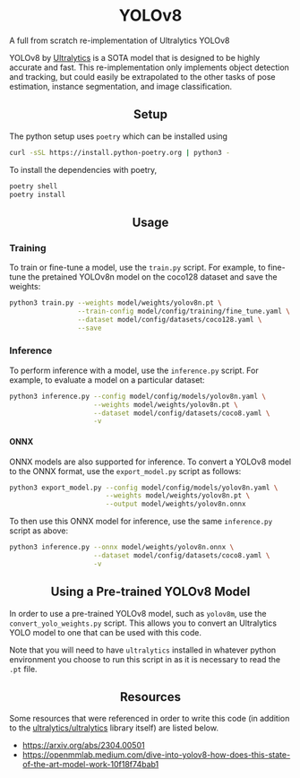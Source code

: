 # <div align="center">YOLOv8</div>
A full from scratch re-implementation of Ultralytics YOLOv8

YOLOv8 by [Ultralytics](https://www.ultralytics.com/) is a SOTA model that is designed to be highly accurate and fast.
This re-implementation only implements object detection and tracking, but could easily be extrapolated to the other tasks of pose estimation, instance segmentation, and image classification.

## <div align="center">Setup</div>

The python setup uses `poetry` which can be installed using
```bash
curl -sSL https://install.python-poetry.org | python3 -
```

To install the dependencies with poetry,
```bash
poetry shell
poetry install
```

## <div align="center">Usage</div>

### Training

To train or fine-tune a model, use the `train.py` script. For example, to fine-tune the pretained YOLOv8n model on the coco128 dataset and save the weights:
```bash
python3 train.py --weights model/weights/yolov8n.pt \
                 --train-config model/config/training/fine_tune.yaml \
                 --dataset model/config/datasets/coco128.yaml \
                 --save
```

### Inference

To perform inference with a model, use the `inference.py` script. For example, to evaluate a model on a particular dataset:
```bash
python3 inference.py --config model/config/models/yolov8n.yaml \
                     --weights model/weights/yolov8n.pt \
                     --dataset model/config/datasets/coco8.yaml \
                     -v
```

#### ONNX
ONNX models are also supported for inference. To convert a YOLOv8 model to the ONNX format, use the `export_model.py` script as follows:
```bash
python3 export_model.py --config model/config/models/yolov8n.yaml \
                        --weights model/weights/yolov8n.pt \
                        --output model/weights/yolov8n.onnx
```

To then use this ONNX model for inference, use the same `inference.py` script as above:
```bash
python3 inference.py --onnx model/weights/yolov8n.onnx \
                     --dataset model/config/datasets/coco8.yaml \
                     -v
```

## <div align="center">Using a Pre-trained YOLOv8 Model</div>

In order to use a pre-trained YOLOv8 model, such as `yolov8m`, use the `convert_yolo_weights.py` script. This allows you to convert an Ultralytics YOLO model to one that can be used with this code.

Note that you will need to have `ultralytics` installed in whatever python environment you choose to run this script in as it is necessary to read the `.pt` file.

## <div align="center">Resources</div>

Some resources that were referenced in order to write this code (in addition to the [ultralytics/ultralytics](https://github.com/ultralytics/ultralytics) library itself) are listed below.

- https://arxiv.org/abs/2304.00501
- https://openmmlab.medium.com/dive-into-yolov8-how-does-this-state-of-the-art-model-work-10f18f74bab1